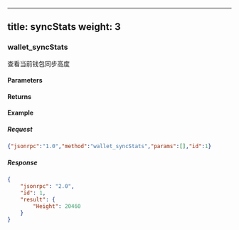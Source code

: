
---
title: syncStats
weight: 3
---

### wallet_syncStats
查看当前钱包同步高度

#### Parameters

#### Returns


#### Example
##### Request
```json
{"jsonrpc":"1.0","method":"wallet_syncStats","params":[],"id":1}
```
##### Response
```json
{
	"jsonrpc": "2.0",
	"id": 1,
	"result": {
		"Height": 20460
	}
}
```